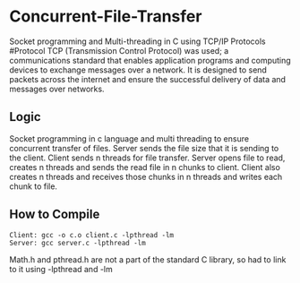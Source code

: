 # Concurrent-File-Transfer
Socket programming and Multi-threading in C using TCP/IP Protocols
#Protocol
TCP (Transmission Control Protocol) was used; a communications standard that enables application
programs and computing devices to exchange messages over a network. It is designed to send packets
across the internet and ensure the successful delivery of data and messages over networks.

## Logic
Socket programming in c language and multi threading to ensure concurrent transfer of files.
Server sends the file size that it is sending to the client. Client sends n threads for file transfer. Server
opens file to read, creates n threads and sends the read file in n chunks to client. Client also creates n
threads and receives those chunks in n threads and writes each chunk to file.

## How to Compile

    Client: gcc -o c.o client.c -lpthread -lm
    Server: gcc server.c -lpthread -lm
Math.h and pthread.h are not a part of the standard C library, so had to link to it using -lpthread and -lm


